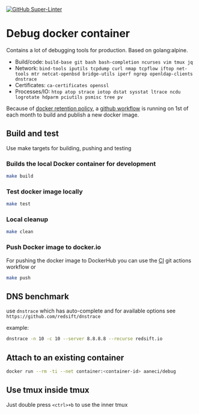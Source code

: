 [![GitHub Super-Linter](https://github.com/adriananeci/debug_container/workflows/CI/badge.svg)](https://github.com/adriananeci/debug_container/actions?query=workflow%3ACI)

# Debug docker container

Contains a lot of debugging tools for production. Based on golang:alpine.

* Build/code: `build-base git bash bash-completion ncurses vim tmux jq`
* Network: `bind-tools iputils tcpdump curl nmap tcpflow iftop net-tools mtr netcat-openbsd bridge-utils iperf ngrep openldap-clients dnstrace`
* Certificates: `ca-certificates openssl`
* Processes/IO: `htop atop strace iotop dstat sysstat ltrace ncdu logrotate hdparm pciutils psmisc tree pv`

Because of [docker retention policy](https://www.docker.com/blog/scaling-dockers-business-to-serve-millions-more-developers-storage/), 
a [github workflow](.github/workflows/ci.yml) is running on 1st of each month to build and publish a new docker image.

## Build and test

Use make targets for building, pushing and testing

### Builds the local Docker container for development

```bash
make build
```

### Test docker image locally

```bash
make test
```

### Local cleanup

```bash
make clean
```

### Push Docker image to docker.io

For pushing the docker image to DockerHub you can use the [CI](https://github.com/adriananeci/debug_container/actions?query=workflow%3ACI) git actions workflow or

```bash
make push
```

## DNS benchmark

use `dnstrace` which has auto-complete and for available options see `https://github.com/redsift/dnstrace`

example:

```bash
dnstrace -n 10 -c 10 --server 8.8.8.8 --recurse redsift.io
```

## Attach to an existing container

```bash
docker run --rm -ti --net container:<container-id> aaneci/debug
```

## Use tmux inside tmux

Just double press `<ctrl>+b` to use the inner tmux
